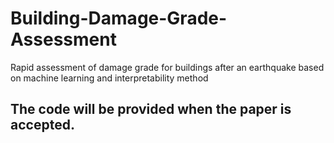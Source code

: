 # Building-Damage-Grade-Assessment
Rapid assessment of damage grade for buildings after an earthquake based on machine learning and interpretability method
## The code will be provided when the paper is accepted.
